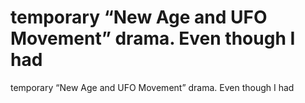 # temporary “New Age and UFO Movement” drama. Even though I had

temporary “New Age and UFO Movement” drama. Even though I had